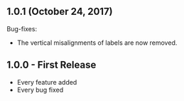 ## 1.0.1 (October 24, 2017)
Bug-fixes:
* The vertical misalignments of labels are now removed.

## 1.0.0 - First Release
* Every feature added
* Every bug fixed
